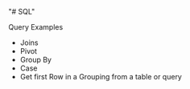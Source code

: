 "# SQL" 

Query Examples
  - Joins
  - Pivot
  - Group By
  - Case
  - Get first Row in a Grouping from a table or query
  
